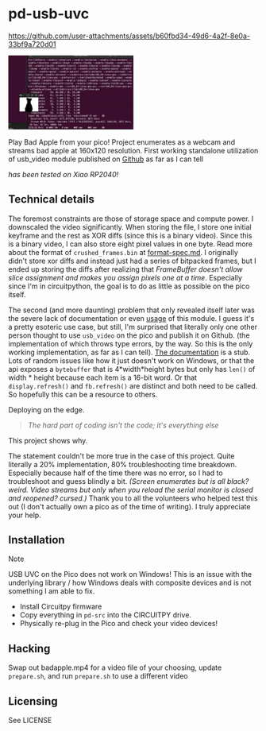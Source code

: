 # pd-usb-uvc

https://github.com/user-attachments/assets/b60fbd34-49d6-4a2f-8e0a-33bf9a720d01

<img src=demo-linux.png style="width: 50%">

Play Bad Apple from your pico! Project enumerates as a webcam and streams bad apple at 160x120 resolution. First working standalone utilization of usb_video module published on [Github](https://github.com/search?q=%22import+usb_video%22+language%3APython+path%3A*.py+NOT+%22thonny%22&type=code) as far as I can tell

_has been tested on Xiao RP2040!_

## Technical details

The foremost constraints are those of storage space and compute power. I downscaled the video significantly. When storing the file, I store one initial keyframe and the rest as XOR diffs (since this is a binary video). Since this is a binary video, I can also store eight pixel values in one byte. Read more about the format of `crushed_frames.bin` at [format-spec.md](format-spec.md). I originally didn't store xor diffs and instead just had a series of bitpacked frames, but I ended up storing the diffs after realizing that _FrameBuffer doesn't allow slice assignment and makes you assign pixels one at a time_. Especially since I'm in circuitpython, the goal is to do as little as possible on the pico itself.

The second (and more daunting) problem that only revealed itself later was the severe lack of documentation or even [usage](https://github.com/search?q=%22import+usb_video%22+language%3APython+path%3A*.py+NOT+%22thonny%22&type=code) of this module. I guess it's a pretty esoteric use case, but still, I'm surprised that literally only one other person thought to use `usb_video` on the pico and publish it on Github. (the implementation of which throws type errors, by the way. So this is the only working implementation, as far as I can tell). [The documentation](https://docs.circuitpython.org/en/latest/shared-bindings/usb_video/index.html) is a stub. Lots of random issues like how it just doesn't work on Windows, or that the api exposes a `bytebuffer` that is 4\*width\*height bytes but only has `len()` of width \* height because each item is a 16-bit word. Or that `display.refresh()` and `fb.refresh()` are distinct and both need to be called. So hopefully this can be a resource to others.

Deploying on the edge.

> _The hard part of coding isn't the code; it's everything else_

This project shows why.

The statement couldn't be more true in the case of this project. Quite literally a 20% implementation, 80% troubleshooting time breakdown. Especially because half of the time there was no error, so I had to troubleshoot and guess blindly a bit. _(Screen enumerates but is all black? weird. Video streams but only when you reload the serial monitor is closed and reopened? cursed.)_ Thank you to all the volunteers who helped test this out (I don't actually own a pico as of the time of writing). I truly appreciate your help.

## Installation

> [!NOTE]
> USB UVC on the Pico does not work on Windows! This is an issue with the underlying library / how Windows deals with composite devices and is not something I am able to fix.

- Install Circuitpy firmware
- Copy everything in `pd-src` into the CIRCUITPY drive.
- Physically re-plug in the Pico and check your video devices!

## Hacking

Swap out badapple.mp4 for a video file of your choosing, update `prepare.sh`, and run `prepare.sh` to use a different video

## Licensing

See LICENSE
